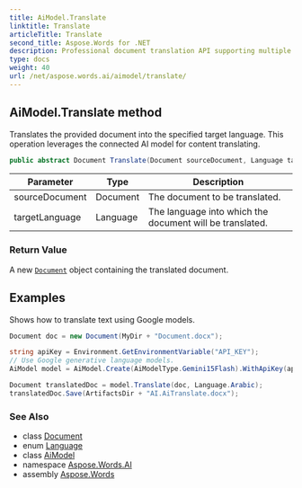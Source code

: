```yaml
---
title: AiModel.Translate
linktitle: Translate
articleTitle: Translate
second_title: Aspose.Words for .NET
description: Professional document translation API supporting multiple languages. Translate Word documents accurately with AI-powered language processing.
type: docs
weight: 40
url: /net/aspose.words.ai/aimodel/translate/
---
```

## AiModel.Translate method

Translates the provided document into the specified target language. This operation leverages the connected AI model for content translating.

```csharp
public abstract Document Translate(Document sourceDocument, Language targetLanguage)
```

| Parameter | Type | Description |
| --- | --- | --- |
| sourceDocument | Document | The document to be translated. |
| targetLanguage | Language | The language into which the document will be translated. |

### Return Value

A new [`Document`](../../../aspose.words/document/) object containing the translated document.

## Examples

Shows how to translate text using Google models.

```csharp
Document doc = new Document(MyDir + "Document.docx");

string apiKey = Environment.GetEnvironmentVariable("API_KEY");
// Use Google generative language models.
AiModel model = AiModel.Create(AiModelType.Gemini15Flash).WithApiKey(apiKey);

Document translatedDoc = model.Translate(doc, Language.Arabic);
translatedDoc.Save(ArtifactsDir + "AI.AiTranslate.docx");
```

### See Also

* class [Document](../../../aspose.words/document/)
* enum [Language](../../language/)
* class [AiModel](../)
* namespace [Aspose.Words.AI](../../../aspose.words.ai/)
* assembly [Aspose.Words](../../../)
